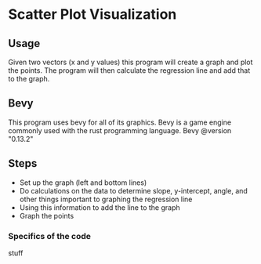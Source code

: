 # Scatter Plot Visualization

## Usage
Given two vectors (x and y values) this program will create a graph and plot the points.
The program will then calculate the regression line and add that to the graph.

## Bevy
This program uses bevy for all of its graphics. Bevy is a game engine commonly used with the rust programming language. 
Bevy @version "0.13.2"

## Steps 
- Set up the graph (left and bottom lines)
- Do calculations on the data to determine slope, y-intercept, angle, and other things important to graphing the regression line
- Using this information to add the line to the graph
- Graph the points

### Specifics of the code
stuff
